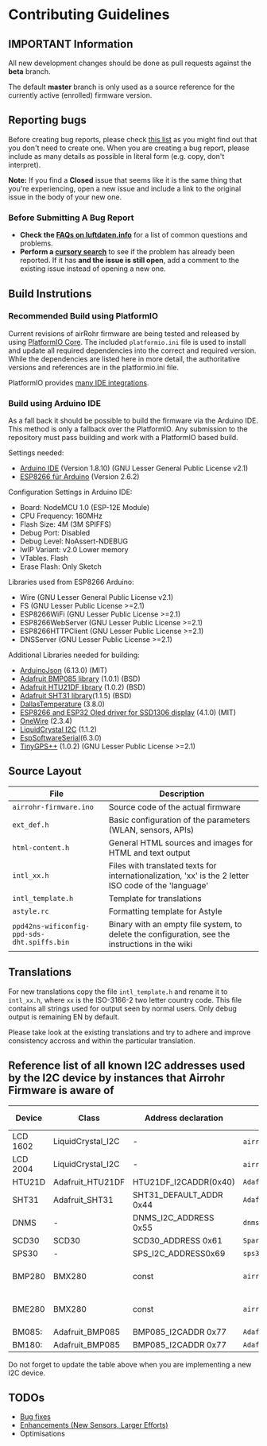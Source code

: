 # Contributing Guidelines


## IMPORTANT Information

All new development changes should be done as pull requests against the **beta** branch.

The default **master** branch is only used as a source reference for the
currently active (enrolled) firmware version.


## Reporting bugs

Before creating bug reports, please check [this list](#before-submitting-a-bug-report) as you might find out that you don't need to create one. When you are creating a bug report, please include as many details as possible in literal form (e.g. copy, don't interpret).

**Note:** If you find a **Closed** issue that seems like it is the same thing that you're experiencing, open a new issue and include a link to the original issue in the body of your new one.


### Before Submitting A Bug Report

* **Check the [FAQs on luftdaten.info](https://luftdaten.info/faq/)** for a list of common questions and problems.
* **Perform a [cursory search](https://github.com/search?utf8=%E2%9C%93&q=+is%3Aissue+user%3Aopendata-stuttgart+repo%3Asensors-software&type=)** to see if the problem has already been reported. If it has **and the issue is still open**, add a comment to the existing issue instead of opening a new one.


## Build Instrutions

### Recommended Build using PlatformIO

Current revisions of airRohr firmware are being tested and released by using
[PlatformIO Core](https://platformio.org/install/cli). The included `platformio.ini`
file is used to install and update all required dependencies into the correct
and required version. While the dependencies are listed here in more detail, the
authoritative versions and references are in the platformio.ini file.

PlatformIO provides [many IDE integrations](https://platformio.org/install/integration). 


### Build using Arduino IDE

As a fall back it should be possible to build the firmware via the Arduino IDE. This
method is only a fallback over the PlatformIO. Any submission to the repository
must pass building and work with a PlatformIO based build.

Settings needed:
* [Arduino IDE](https://www.arduino.cc/en/Main/Software)  (Version 1.8.10) (GNU Lesser General Public License v2.1)
* [ESP8266 für Arduino](http://arduino.esp8266.com/stable/package_esp8266com_index.json) (Version 2.6.2)

Configuration Settings in Arduino IDE:
* Board: NodeMCU 1.0 (ESP-12E Module)
* CPU Frequency: 160MHz
* Flash Size: 4M (3M SPIFFS)
* Debug Port: Disabled
* Debug Level: NoAssert-NDEBUG
* lwIP Variant: v2.0 Lower memory
* VTables. Flash
* Erase Flash: Only Sketch

Libraries used from ESP8266 Arduino:
* Wire (GNU Lesser General Public License v2.1)
* FS (GNU Lesser Public License >=2.1)
* ESP8266WiFi (GNU Lesser Public License >=2.1)
* ESP8266WebServer (GNU Lesser Public License >=2.1)
* ESP8266HTTPClient (GNU Lesser Public License >=2.1)
* DNSServer (GNU Lesser Public License >=2.1)

Additional Libraries needed for building:
* [ArduinoJson](https://github.com/bblanchon/ArduinoJson) (6.13.0) (MIT)
* [Adafruit BMP085 library](https://github.com/adafruit/Adafruit-BMP085-Library) (1.0.1) (BSD)
* [Adafruit HTU21DF library](https://github.com/adafruit/Adafruit_HTU21DF_Library) (1.0.2) (BSD)
* [Adafruit SHT31 library](https://github.com/adafruit/Adafruit_SHT31)(1.1.5) (BSD)
* [DallasTemperature](https://github.com/milesburton/Arduino-Temperature-Control-Library) (3.8.0)
* [ESP8266 and ESP32 Oled driver for SSD1306 display](https://github.com/squix78/esp8266-oled-ssd1306) (4.1.0) (MIT)
* [OneWire](https://www.pjrc.com/teensy/td_libs_OneWire.html) (2.3.4)
* [LiquidCrystal I2C](https://github.com/marcoschwartz/LiquidCrystal_I2C) (1.1.2)
* [EspSoftwareSerial](https://github.com/plerup/espsoftwareserial)(6.3.0)
* [TinyGPS++](http://arduiniana.org/libraries/tinygpsplus/) (1.0.2) (GNU Lesser Public License >=2.1)


## Source Layout

| File                                        | Description                                                                                             |
| ------------------------------------------- | -------------------------------------------------------------------------------------------------------- |
| `airrohr-firmware.ino`                      | Source code of the actual firmware                                                                       |
| `ext_def.h`                                 | Basic configuration of the parameters (WLAN, sensors, APIs)                                              |
| `html-content.h`                            | General HTML sources and images for HTML and text output                                                 |
| `intl_xx.h`                                 | Files with translated texts for internationalization, 'xx' is the 2 letter ISO code of the 'language'    |
| `intl_template.h`                           | Template for translations                                                                                |
| `astyle.rc`                                 | Formatting template for Astyle                                                                           |
| `ppd42ns-wificonfig-ppd-sds-dht.spiffs.bin` | Binary with an empty file system, to delete the configuration, see the instructions in the wiki          |


## Translations

For new translations copy the file `intl_template.h` and rename it to `intl_xx.h`, where `xx` is the ISO-3166-2 two letter country code. This file contains all strings used for
output seen by normal users. Only debug output is remaining EN by default.

Please take look at the existing translations and try to adhere and improve
consistency accross and within the particular translation.


## Reference list of all known I2C addresses used by the I2C device by instances that **Airrohr Firmware** is aware of


| Device        | Class              | Address declaration          | Declaration location              | I2C address(es)                      |
| --------------| ------------------ | -----------------------------| --------------------------------- | ------------------------------------ |
| LCD 1602      | LiquidCrystal_I2C  | -                            | `airrohr-firmware.ino` row 4024   | 0x27 or 0x3F                         |
| LCD 2004      | LiquidCrystal_I2C  | -                            | `airrohr-firmware.ino` row 4033   | 0x27 or 0x3F                         |
| HTU21D        | Adafruit_HTU21DF   | HTU21DF_I2CADDR(0x40)        | `Adafruit_HTU21DF.h`     		    | 0x40                                 |
| SHT31         | Adafruit_SHT31     | SHT31_DEFAULT_ADDR 0x44      | `Adafruit_STH31.h`                | 0x44                                 |
| DNMS          | -                  | DNMS_I2C_ADDRESS 0x55        | `dnms_i2c.h`                      | 0x55                                 |
| SCD30         | SCD30              | SCD30_ADDRESS 0x61           | `SparkFun_SCD30_Arduino_Library.h`| 0x61                                 |
| SPS30         | -                  | SPS_I2C_ADDRESS0x69          | `sps30_i2c.h`                     | 0x69                                 |
| BMP280        | BMX280             | const                        | `airrohr-firmware.ino`            | 0x77 (default) or 0x76               |
| BME280        | BMX280             | const                        | `airrohr-firmware.ino`            | 0x77 (default) or 0x76               |
| BM085:        | Adafruit_BMP085    | BMP085_I2CADDR 0x77          | `Adafruit_BM085.h`                | 0x77                                 |
| BM180:        | Adafruit_BMP085    | BMP085_I2CADDR 0x77          | `Adafruit_BM085.h`                | 0x77                                 |

Do not forget to update the table above when you are implementing a new I2C device.

## TODOs

* [Bug fixes](https://github.com/opendata-stuttgart/sensors-software/issues?q=is%3Aopen+label%3Abug+sort%3Aupdated-desc)
* [Enhancements (New Sensors, Larger Efforts)](https://github.com/opendata-stuttgart/sensors-software/issues?q=is%3Aopen+label%3Aenhancement+sort%3Aupdated-desc)
* Optimisations
